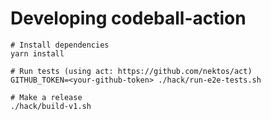 # Developing codeball-action

```
# Install dependencies
yarn install

# Run tests (using act: https://github.com/nektos/act)
GITHUB_TOKEN=<your-github-token> ./hack/run-e2e-tests.sh

# Make a release
./hack/build-v1.sh
```